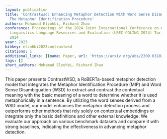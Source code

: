```yaml
---
layout: publication
title: 'Contrastwsd: Enhancing Metaphor Detection With Word Sense Disambiguation Following
  The Metaphor Identification Procedure'
authors: Mohamad Elzohbi, Richard Zhao
conference: Proceedings of the 2024 Joint International Conference on Computational
  Linguistics Language Resources and Evaluation (LREC-COLING 2024) Turin Italy May
  2024
year: 2023
bibkey: elzohbi2023contrastwsd
citations: 1
additional_links: [{name: Paper, url: 'https://arxiv.org/abs/2309.03103'}]
tags: []
short_authors: Mohamad Elzohbi, Richard Zhao
---
```

This paper presents ContrastWSD, a RoBERTa-based metaphor detection model
that integrates the Metaphor Identification Procedure (MIP) and Word Sense
Disambiguation (WSD) to extract and contrast the contextual meaning with the
basic meaning of a word to determine whether it is used metaphorically in a
sentence. By utilizing the word senses derived from a WSD model, our model
enhances the metaphor detection process and outperforms other methods that rely
solely on contextual embeddings or integrate only the basic definitions and
other external knowledge. We evaluate our approach on various benchmark
datasets and compare it with strong baselines, indicating the effectiveness in
advancing metaphor detection.